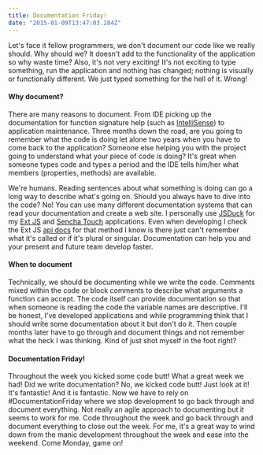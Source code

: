 ```yaml
---
title: Documentation Friday!
date: "2015-01-09T13:47:03.284Z"
---
```


Let's face it fellow programmers, we don't document our code like we really should. Why should we? It doesn't add to the functionality of the application so why waste time? Also, it's not very exciting! It's not exciting to type something, run the application and nothing has changed; nothing is visually or functionally different. We just typed something for the hell of it. Wrong!

#### Why document?

There are many reasons to document. From IDE picking up the documentation for function signature help (such as [IntelliSense](http://en.wikipedia.org/wiki/Intelligent_code_completion)) to application maintenance. Three months down the road, are you going to remember what the code is doing let alone two years when you have to come back to the application? Someone else helping you with the project going to understand what your piece of code is doing? It's great when someone types code and types a period and the IDE tells him/her what members (properties, methods) are available.

We're humans. Reading sentences about what something is doing can go a long way to describe what's going on. Should you always have to dive into the code? No! You can use many different documentation systems that can read your documentation and create a web site. I personally use [JSDuck](https://github.com/senchalabs/jsduck) for my [Ext JS](http://www.sencha.com/products/extjs/) and [Sencha Touch](http://www.sencha.com/products/touch/) applications. Even when developing I check the Ext JS [api docs](http://docs.sencha.com/) for that method I know is there just can't remember what it's called or if it's plural or singular. Documentation can help you and your present and future team develop faster.

#### When to document

Technically, we should be documenting while we write the code. Comments mixed within the code or block comments to describe what arguments a function can accept. The code itself can provide documentation so that when someone is reading the code the variable names are descriptive. I'll be honest, I've developed applications and while programming think that I should write some documentation about it but don't do it. Then couple months later have to go through and document things and not remember what the heck I was thinking. Kind of just shot myself in the foot right?

#### Documentation Friday!

Throughout the week you kicked some code butt! What a great week we had! Did we write documentation? No, we kicked code butt! Just look at it! It's fantastic! And it is fantastic. Now we have to rely on #DocumentationFriday where we stop development to go back through and document everything. Not really an agile approach to documenting but it seems to work for me. Code throughout the week and go back through and document everything to close out the week. For me, it's a great way to wind down from the manic development throughout the week and ease into the weekend. Come Monday, game on!
